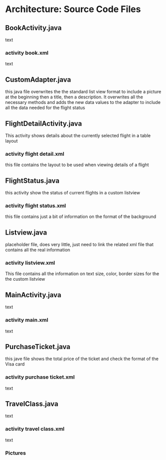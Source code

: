 # Architecture: Source Code Files

## BookActivity.java

text

### activity book.xml

text

## CustomAdapter.java

this java file overwrites the the standard list view format to include a picture at the beginning then a title, then a description. It overwrites all the necessary methods and adds the new data values to the adapter to include all the data needed for the flight status

## FlightDetailActivity.java

This activity shows details about the currently selected flight in a table layout

### activity flight detail.xml

this file contains the layout to be used when viewing details of a flight

## FlightStatus.java

this activity show the status of current flights in a custom listview

### activity flight status.xml

this file contains just a bit of information on the format of the background

## Listview.java

placeholder file, does very little, just need to link the related xml file that contains all the real information

### activity listview.xml

This file contains all the information on text size, color, border sizes for the the custom listview

## MainActivity.java

text

### activity main.xml

text

## PurchaseTicket.java

this jave file shows the total price of the ticket and check the format of the Visa card

### activity purchase ticket.xml

text

## TravelClass.java

text

### activity travel class.xml

text

### Pictures